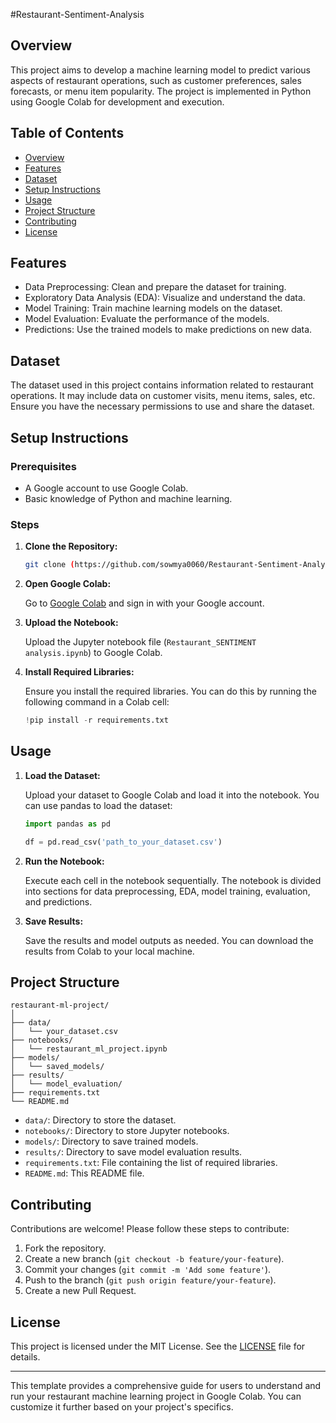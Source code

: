 #Restaurant-Sentiment-Analysis
## Overview

This project aims to develop a machine learning model to predict various aspects of restaurant operations, such as customer preferences, sales forecasts, or menu item popularity. The project is implemented in Python using Google Colab for development and execution.

## Table of Contents

- [Overview](#overview)
- [Features](#features)
- [Dataset](#dataset)
- [Setup Instructions](#setup-instructions)
- [Usage](#usage)
- [Project Structure](#project-structure)
- [Contributing](#contributing)
- [License](#license)

## Features

- Data Preprocessing: Clean and prepare the dataset for training.
- Exploratory Data Analysis (EDA): Visualize and understand the data.
- Model Training: Train machine learning models on the dataset.
- Model Evaluation: Evaluate the performance of the models.
- Predictions: Use the trained models to make predictions on new data.

## Dataset

The dataset used in this project contains information related to restaurant operations. It may include data on customer visits, menu items, sales, etc. Ensure you have the necessary permissions to use and share the dataset.

## Setup Instructions

### Prerequisites

- A Google account to use Google Colab.
- Basic knowledge of Python and machine learning.

### Steps

1. **Clone the Repository:**

   ```sh
   git clone (https://github.com/sowmya0060/Restaurant-Sentiment-Analysis.git)

2. **Open Google Colab:**

   Go to [Google Colab](https://colab.research.google.com/) and sign in with your Google account.

3. **Upload the Notebook:**

   Upload the Jupyter notebook file (`Restaurant_SENTIMENT analysis.ipynb`) to Google Colab.

4. **Install Required Libraries:**

   Ensure you install the required libraries. You can do this by running the following command in a Colab cell:

   ```python
   !pip install -r requirements.txt
   ```

## Usage

1. **Load the Dataset:**

   Upload your dataset to Google Colab and load it into the notebook. You can use pandas to load the dataset:

   ```python
   import pandas as pd

   df = pd.read_csv('path_to_your_dataset.csv')
   ```

2. **Run the Notebook:**

   Execute each cell in the notebook sequentially. The notebook is divided into sections for data preprocessing, EDA, model training, evaluation, and predictions.

3. **Save Results:**

   Save the results and model outputs as needed. You can download the results from Colab to your local machine.

## Project Structure

```plaintext
restaurant-ml-project/
│
├── data/
│   └── your_dataset.csv
├── notebooks/
│   └── restaurant_ml_project.ipynb
├── models/
│   └── saved_models/
├── results/
│   └── model_evaluation/
├── requirements.txt
└── README.md
```

- `data/`: Directory to store the dataset.
- `notebooks/`: Directory to store Jupyter notebooks.
- `models/`: Directory to save trained models.
- `results/`: Directory to save model evaluation results.
- `requirements.txt`: File containing the list of required libraries.
- `README.md`: This README file.

## Contributing

Contributions are welcome! Please follow these steps to contribute:

1. Fork the repository.
2. Create a new branch (`git checkout -b feature/your-feature`).
3. Commit your changes (`git commit -m 'Add some feature'`).
4. Push to the branch (`git push origin feature/your-feature`).
5. Create a new Pull Request.

## License

This project is licensed under the MIT License. See the [LICENSE](LICENSE) file for details.

---

This template provides a comprehensive guide for users to understand and run your restaurant machine learning project in Google Colab. You can customize it further based on your project's specifics.
